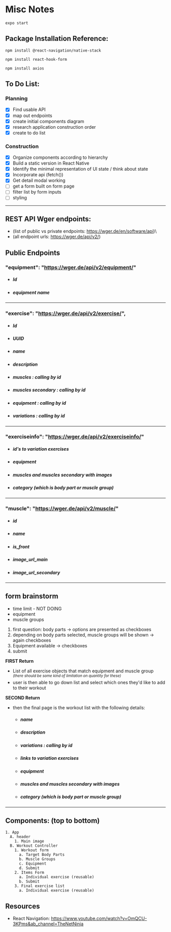 # **Misc Notes**

`expo start`

## **Package Installation Reference:**

`npm install @react-navigation/native-stack`

`npm install react-hook-form`

`npm install axios`

## **To Do List:**

### Planning

- [x] Find usable API
- [x] map out endpoints
- [x] create initial components diagram
- [x] research application construction order
- [x] create to do list

### Construction

- [x] Organize components according to hierarchy
- [x] Build a static version in React Native
- [x] Identify the minimal representation of UI state / think about state
- [x] Incorporate api (fetch())
- [x] Get detail modal working
- [ ] get a form built on form page
- [ ] filter list by form inputs
- [ ] styling

---

## **REST API Wger endpoints:**

- (list of public vs private endpoints: https://wger.de/en/software/api)\
- (all endpoint urls: https://wger.de/api/v2/)

## Public Endpoints

### "equipment": "https://wger.de/api/v2/equipment/"

- ##### Id
- ##### equipment name

---

### "exercise": "https://wger.de/api/v2/exercise/",

- ##### Id
- ##### UUID
- ##### name
- ##### description
- ##### muscles : calling by id
- ##### muscles secondary : calling by id
- ##### equipment : calling by id
- ##### variations : calling by id

---

### "exerciseinfo": "https://wger.de/api/v2/exerciseinfo/"

- ##### id's to variation exercises
- ##### equipment
- ##### muscles and muscles secondary with images
- ##### category (which is body part or muscle group)

---

### "muscle": "https://wger.de/api/v2/muscle/"

- ##### id
- ##### name
- ##### is_front
- ##### image_url_main
- ##### image_url_secondary

---

## **form brainstorm**

- time limit - NOT DOING
- equipment
- muscle groups
  <br/>

1. first question: body parts -> options are presented as checkboxes
2. depending on body parts selected, muscle groups will be shown -> again checkboxes
3. Equipment available -> checkboxes
4. submit

**FIRST Return**

- List of all exercise objects that match equipment and muscle group\
  <SUP>_(there should be some kind of limitation on quantity for these)_</SUP>
- user is then able to go down list and select which ones they'd like to add to their workout

**SECOND Return**

- then the final page is the workout list with the following details:
  - ##### name
  - ##### description
  - ##### variations : calling by id
  - ##### links to variation exercises
  - ##### equipment
  - ##### muscles and muscles secondary with images
  - ##### category (which is body part or muscle group)

---

## **Components:** (top to bottom)

```
1. App
  A. header
    1. Main image
  B. Workout Controller
    1. Workout form
      a. Target Body Parts
      b. Muscle Groups
      c. Equipment
      d. Submit
    2. Items Form
      a. Individual exercise (reusable)
      b. Submit
    3. Final exercise list
      a. Individual exercise (reusable)
```

## **Resources**

- React Navigation: https://www.youtube.com/watch?v=OmQCU-3KPms&ab_channel=TheNetNinja
